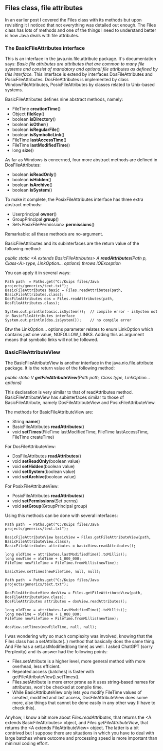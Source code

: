## Files class, file attributes

In an earlier post I covered the Files class with its methods but upon revisiting it I noticed that not everything was detailed out enough. The Files class has lots of methods and one of the things I need to understand better is how Java deals with file attributes.

### The BasicFileAttributes interface

This is an interface in the java.nio.file.attribute package. It's documentation says: _Basic file attributes are attributes that are common to many file systems and consist of mandatory and optional file attributes as defined by this interface._ This interface is extend by interfaces DosFileAttributes and PosixFileAttributes. DosFileAttributes is implemented by class WindowFileAttributes, PosixFileAttributes by classes related to Unix-based systems. 

BasicFileAttributes defines nine abstract methods, namely:
- FileTime **creationTime**()
- Object **fileKey**()
- boolean **isDirectory**()
- boolean **isOther**()
- boolean **isRegularFile**()
- boolean **isSymbolicLink**()
- FileTime **lastAccessTime**()
- FileTime **lastModifiedTime**()
- long **size**()

As far as Windows is concerned, four more abstract methods are defined in DosFileAttributes:
- boolean **isReadOnly**()
- boolean **isHidden**()
- boolean **isArchive**()
- boolean **isSystem**()

To make it complete, the PosixFileAttributes interface has three extra abstract methods:
- Userprincipal **owner**()
- GroupPrincipal **group**()
- Set\<PosixFilePermission\> **permissions**()

Remarkable: all these methods are no-argument.

BasicFileAttributes and its subinterfaces are the return value of the following method:

 _public static \<A extends BasicFileAttributes\> A **readAttributes**(Path p, Class\<A\> type, LinkOption... options) throws IOException_

You can apply it in several ways:

```
Path path  = Paths.get("C:/Kuips files/Java projects/generics/text.txt");
BasicFileAttributes basic = Files.readAttributes(path, BasicFileAttributes.class);
DosFileAttributes dos = Files.readAttributes(path, DosFileAttributes.class);

System.out.println(basic.isSystem());  // compile error - isSystem not in BasicFileAttributes interface
System.out.println(dos.isSystem());    // no compile error
```

Btw the LinkOption... options parameter relates to enum LinkOption which contains just one value, NOFOLLOW_LINKS. Adding this as argument means that symbolic links will not be followed.

### BasicFileAttributeView

The BasicFileAttributeView is another interface in the java.nio.file.attribute package. It is the return value of the following method:

_public static <V extends FileAttributeView> V **getFileAttributeView​**(Path path, Class<V> type, LinkOption... options)_

This declaration is very similar to that of readAttributes method. BasicFileAttributeView has subinterfaces similar to those of BasicFileAttribute, namely DosFileAttributeView and PosixFileAttributeView. 

The methods for BasicFileAttributeView are: 

- String **name**()
- BasicFileAttributes **readAttributes**()
- void **setTimes**​(FileTime lastModifiedTime, FileTime lastAccessTime, FileTime createTime)

For DosFileAttributeView: 

- DosFileAttributes **readAttributes**()
- void **setReadOnly**(boolean value)
- void **setHidden**​(boolean value)
- void **setSystem**​(boolean value)
- void **setArchive**​(boolean value)

For PosixFileAttributeView:

- PosixFileAttributes **readAttributes**()
- void **setPermissions​**(Set<PosixFilePermission> perms)
- void **setGroup**​(GroupPrincipal group)

Using this methods can be done with several interfaces:

```
Path path  = Paths.get("C:/Kuips files/Java projects/generics/text.txt");

BasicFileAttributeView basicView = Files.getFileAttributeView(path, BasicFileAttributeView.class);
BasicFileAttributes attributes = basicView.readAttributes();

long oldTime = attributes.lastModifiedTime().toMillis();
long newTime = oldTime + 1_000_000;
FileTime newFileTime = FileTime.fromMillis(newTime);

basicView.setTimes(newFileTime, null, null);
```

```
Path path  = Paths.get("C:/Kuips files/Java projects/generics/text.txt");

DosFileAttributeView dosView = Files.getFileAttributeView(path, DosFileAttributeView.class);
DosFileAttributes attributes = dosView.readAttributes();

long oldTime = attributes.lastModifiedTime().toMillis();
long newTime = oldTime + 1_000_000;
FileTime newFileTime = FileTime.fromMillis(newTime);

dosView.setTimes(newFileTime, null, null);
```

I was wondering why so much complexity was involved, knowing that the Files class has a setAttribute(..) method that basically does the same thing. And File has a setLastModified(long time) as well. I asked ChatGPT (sorry Perplexity) and its answer had the following points:

- Files.setAttribute is a higher level, more general method with more overhead, less efficient.
- Repeated access (batches) is faster with getFileAttributeView().setTimes().
- Files.setAttribute is more error prone as it uses string-based names for attributes, won't be checked at compile time.
- While BasicAttributeView only lets you modify FileTime values of created, modified and last access, DosFileAttributeView does some more, also things that cannot be done easily in any other way (I have to check this).

Anyhow, I know a bit more about _Files.readAttributes_, that returns the \<A extends BasicFileAttributes\> object, and _Files.getFileAttributeView_, that returns the \<A extends FileAttributeView\> object. The latter is a bit contrived but I suppose there are situations in which you have to deal with large batches where outcome and processing speed is more important than minimal coding effort.



